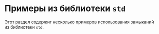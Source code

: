 # Примеры из библиотеки `std`

Этот раздел содержит несколько примеров использования замыканий из библиотеки `std`.